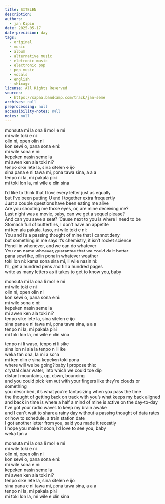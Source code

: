 ```yaml
---
title: SITELEN
description:
authors:
  - jan Kipin
date: 2025-05-17
date-precision: day
tags:
  - original
  - music
  - album
  - alternative music
  - eletronic music
  - electronic pop
  - pop music
  - vocals
  - english
  - chicago
license: All Rights Reserved
sources:
  - https://sapaa.bandcamp.com/track/jan-seme
archives: null
preprocessing: null
accessibility-notes: null
notes: null
---
```


monsuta mi la ona li moli e mi  \
mi wile toki e ni  \
olin ni, open olin ni  \
kon sewi o, pana sona e ni:  \
mi wile sona e ni:  \
kepeken nasin seme la  \
mi awen ken ala toki ni?  \
tenpo sike lete la, sina sitelen e ijo  \
sina pana e ni tawa mi, pona tawa sina, a a a  \
tenpo ni la, mi pakala pini  \
mi toki lon la, mi wile e olin sina

I’d like to think that I love every letter just as equally  \
but I’ve been putting U and I together extra frequently  \
Just a couple questions have been eating me alive  \
Are you shooting me those eyes, or, are mine deceiving me?  \
Last night was a movie, baby, can we get a sequel please?  \
And can you save a seat? ‘Cause next to you is where I need to be  \
Stomach full of butterflies, I don’t have an appetite  \
mi ken ala pakala. taso, mi wile toki e ni:  \
You and I’s a passing thought of mine that I cannot deny  \
but something in me says it’s chemistry, it isn’t rocket science  \
Pencil in whenever, and we can do whatever  \
You can name whoever, guarantee that we could do it better  \
pana sewi ike, pilin pona in whatever weather  \
toki lon ni: kama sona sina mi, li wile nasin ni:  \
I’ll, get a hundred pens and fill a hundred pages  \
write as many letters as it takes to get to know you, baby

monsuta mi la ona li moli e mi  \
mi wile toki e ni  \
olin ni, open olin ni  \
kon sewi o, pana sona e ni:  \
mi wile sona e ni:  \
kepeken nasin seme la  \
mi awen ken ala toki ni?  \
tenpo sike lete la, sina sitelen e ijo  \
sina pana e ni tawa mi, pona tawa sina, a a a  \
tenpo ni la, mi pakala pini  \
mi toki lon la, mi wile e olin sina

tenpo ni li waso, tenpo ni li sike  \
sina lon ni ala la tenpo ni li ike  \
weka tan ona, la mi a sona  \
mi ken olin e sina kepeken toki pona  \
where will we be going? baby I propose this:  \
crystal clear water, into which we could toe dip  \
distant mountains, up, down, bouncing  \
and you could pick ‘em out with your fingers like they're clouds or something  \
you described, it’s what you’re fantasizing when you pass the time  \
the thought of getting back on track with you’s what keeps my back aligned  \
and back in time is where a half a mind of mine is active on the day-to-day  \
I've got your radio waves to keep my brain awake  \
and I can't wait to share a rainy day without a passing thought of data rates or how to schedule, a train station date  \
I got another letter from you, said you made it recently  \
I hope you make it soon, I’d love to see you, baby  \
weka tan a

monsuta mi la ona li moli e mi  \
mi wile toki e ni  \
olin ni, open olin ni  \
kon sewi o, pana sona e ni:  \
mi wile sona e ni:  \
kepeken nasin seme la  \
mi awen ken ala toki ni?  \
tenpo sike lete la, sina sitelen e ijo  \
sina pana e ni tawa mi, pona tawa sina, a a a  \
tenpo ni la, mi pakala pini  \
mi toki lon la, mi wile e olin sina

